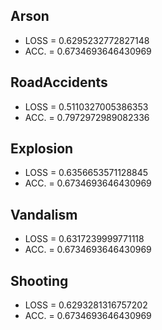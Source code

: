 ## Arson
- LOSS = 0.6295232772827148
- ACC. = 0.6734693646430969
## RoadAccidents
- LOSS = 0.5110327005386353
- ACC. = 0.7972972989082336
## Explosion
- LOSS = 0.6356653571128845
- ACC. = 0.6734693646430969
## Vandalism
- LOSS = 0.6317239999771118
- ACC. = 0.6734693646430969
## Shooting
- LOSS = 0.6293281316757202
- ACC. = 0.6734693646430969
